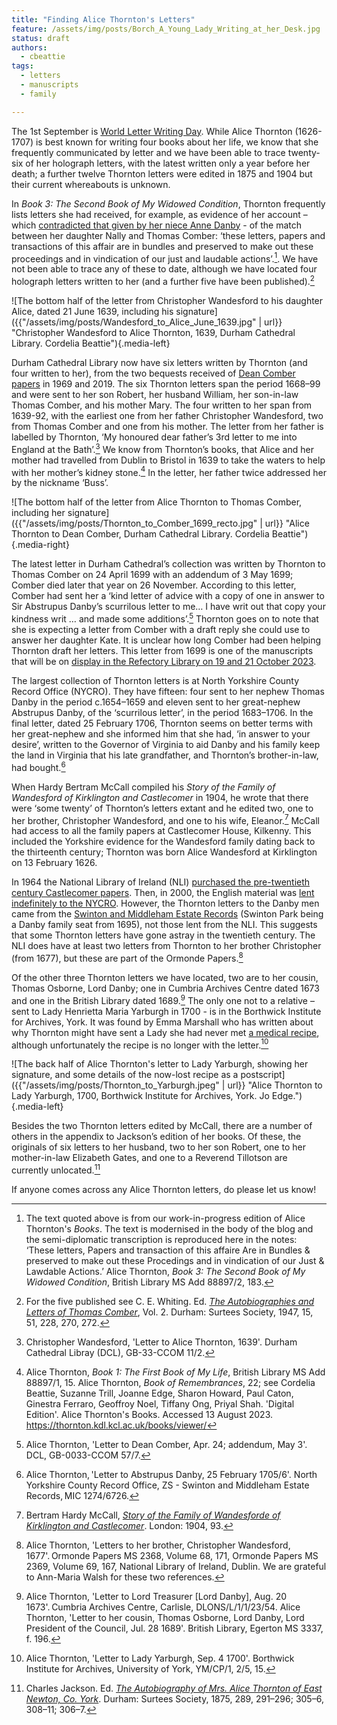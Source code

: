 ```yaml
---
title: "Finding Alice Thornton's Letters"
feature: /assets/img/posts/Borch_A_Young_Lady_Writing_at_her_Desk.jpg
status: draft
authors:
  - cbeattie
tags:
  - letters
  - manuscripts
  - family

---
```

The 1st September is [World Letter Writing Day](https://worldletterwritingday.com/). While Alice Thornton (1626-1707) is best known for writing four books about her life, we know that she frequently communicated by letter and we have been able to trace twenty-six of her holograph letters, with the latest written only a year before her death; a further twelve Thornton letters were edited in 1875 and 1904 but their current whereabouts is unknown. 

In *Book 3: The Second Book of My Widowed Condition*, Thornton frequently lists letters she had received, for example, as evidence of her account – which [contradicted that given by her niece Anne Danby](https://thornton.kdl.kcl.ac.uk/posts/blog/2023-06-15-tragical-transactions-at-newton/) - of the match between her daughter Nally and Thomas Comber: ‘these letters, papers and transactions of this affair are in bundles and preserved to make out these proceedings and in vindication of our just and laudable actions’.[^1]. We have not been able to trace any of these to date, although we have located four holograph letters written to her (and a further five have been published).[^2]

![The bottom half of the letter from Christopher Wandesford to his daughter Alice, dated 21 June 1639, including his signature]({{"/assets/img/posts/Wandesford_to_Alice_June_1639.jpg" | url}} "Christopher Wandesford to Alice Thornton, 1639, Durham Cathedral Library. Cordelia Beattie"){.media-left}

Durham Cathedral Library now have six letters written by Thornton (and four written to her), from the two bequests received of [Dean Comber papers](https://reed.dur.ac.uk/xtf/view?docId=ark/32150_s2hm50tr76x.xml) in 1969 and 2019. The six Thornton letters span the period 1668–99 and were sent to her son Robert, her husband William, her son-in-law Thomas Comber, and his mother Mary. The four written to her span from 1639-92, with the earliest one from her father Christopher Wandesford, two from Thomas Comber and one from his mother. The letter from her father is labelled by Thornton, ‘My honoured dear father’s 3rd letter to me into England at the Bath’.[^3] We know from Thornton’s books, that Alice and her mother had travelled from Dublin to Bristol in 1639 to take the waters to help with her mother’s kidney stone.[^4] In the letter, her father twice addressed her by the nickname ‘Buss’. 

![The bottom half of the letter from Alice Thornton to Thomas Comber, including her signature]({{"/assets/img/posts/Thornton_to_Comber_1699_recto.jpg" | url}} "Alice Thornton to Dean Comber, Durham Cathedral Library. Cordelia Beattie"){.media-right}

The latest letter in Durham Cathedral’s collection was written by Thornton to Thomas Comber on 24 April 1699 with an addendum of 3 May 1699; Comber died later that year on 26 November. According to this letter, Comber had sent her a ‘kind letter of advice with a copy of one in answer to Sir Abstrupus Danby’s scurrilous letter to me… I have writ out that copy your kindness writ … and made some additions’.[^5] Thornton goes on to note that she is expecting a letter from Comber with a draft reply she could use to answer her daughter Kate. It is unclear how long Comber had been helping Thornton draft her letters. This letter from 1699 is one of the manuscripts that will be on [display in the Refectory Library on 19 and 21 October 2023](https://durhamcathedral.ticketsolve.com/ticketbooth/shows/1173646759/events/428606039?_gl=1).

The largest collection of Thornton letters is at North Yorkshire County Record Office (NYCRO). They have fifteen: four sent to her nephew Thomas Danby in the period c.1654–1659 and eleven sent to her great-nephew Abstrupus Danby, of the ‘scurrilous letter’, in the period 1683–1706. In the final letter, dated 25 February 1706, Thornton seems on better terms with her great-nephew and she informed him that she had, ‘in answer to your desire’, written to the Governor of Virginia to aid Danby and his family keep the land in Virginia that his late grandfather, and Thornton’s brother-in-law, had bought.[^6] 

When Hardy Bertram McCall compiled his *Story of the Family of Wandesford of Kirklington and Castlecomer* in 1904, he wrote that there were ‘some twenty’ of Thornton’s letters extant and he edited two, one to her brother, Christopher Wandesford, and one to his wife, Eleanor.[^7] McCall had access to all the family papers at Castlecomer House, Kilkenny. This included the Yorkshire evidence for the Wandesford family dating back to the thirteenth century; Thornton was born Alice Wandesford at Kirklington on 13 February 1626. 

In 1964 the National Library of Ireland (NLI) [purchased the pre-twentieth century Castlecomer papers](https://www.nli.ie/sites/default/files/2022-12/prior-wandesforde.pdf). Then, in 2000, the English material was [lent indefinitely to the NYCRO](https://archivesunlocked.northyorks.gov.uk/CalmView/Record.aspx?src=CalmView.Catalog&id=ZKW&pos=16). However, the Thornton letters to the Danby men came from the [Swinton and Middleham Estate Records](https://archivesunlocked.northyorks.gov.uk/CalmView/Record.aspx?src=CalmView.Catalog&id=ZS&pos=1) (Swinton Park being a Danby family seat from 1695), not those lent from the NLI. This suggests that some Thornton letters have gone astray in the twentieth century. The NLI does have at least two letters from Thornton to her brother Christopher (from 1677), but these are part of the Ormonde Papers.[^8]

Of the other three Thornton letters we have located, two are to her cousin, Thomas Osborne, Lord Danby; one in Cumbria Archives Centre dated 1673 and one in the British Library dated 1689.[^9] The only one not to a relative – sent to Lady Henrietta Maria Yarburgh in 1700 - is in the Borthwick Institute for Archives, York. It was found by Emma Marshall who has written about why Thornton might have sent a Lady she had never met [a medical recipe](https://recipes.hypotheses.org/17928), although unfortunately the recipe is no longer with the letter.[^10]

![The back half of Alice Thornton's letter to Lady Yarburgh, showing her signature, and some details of the now-lost recipe as a postscript]({{"/assets/img/posts/Thornton_to_Yarburgh.jpeg" | url}} "Alice Thornton to Lady Yarburgh, 1700, Borthwick Institute for Archives, York. Jo Edge."){.media-left}

Besides the two Thornton letters edited by McCall, there are a number of others in the appendix to Jackson’s edition of her books. Of these, the originals of six letters to her husband, two to her son Robert, one to her mother-in-law Elizabeth Gates, and one to a Reverend Tillotson are currently unlocated.[^11]

If anyone comes across any Alice Thornton letters, do please let us know!


[^1]: The text quoted above is from our work-in-progress edition of Alice Thornton's *Books*. The text is modernised in the body of the blog and the semi-diplomatic transcription is reproduced here in the notes: ‘These letters, Papers and transaction of this affaire Are in Bundles & preserved to make out these Procedings and in vindication of our Just & Lawdable Actions.’ Alice Thornton, *Book 3: The Second Book of My Widowed Condition*, British Library MS Add 88897/2, 183.

[^2]: For the five published see C. E. Whiting. Ed. [*The Autobiographies and Letters of Thomas Comber*](https://archive.org/details/thomascomber157), Vol. 2. Durham: Surtees Society, 1947, 15, 51, 228, 270, 272. 

[^3]: Christopher Wandesford, 'Letter to Alice Thornton, 1639'. Durham Cathedral Libray (DCL), GB-33-CCOM 11/2. 

[^4]: Alice Thornton, *Book 1: The First Book of My Life*, British Library MS Add 88897/1, 15. Alice Thornton, *Book of Remembrances*, 22; see Cordelia Beattie, Suzanne Trill, Joanne Edge, Sharon Howard, Paul Caton, Ginestra Ferraro, Geoffroy Noel, Tiffany Ong, Priyal Shah. 'Digital Edition'. Alice Thornton's Books. Accessed 13 August 2023. 
https://thornton.kdl.kcl.ac.uk/books/viewer/

[^5]: Alice Thornton, 'Letter to Dean Comber, Apr. 24; addendum, May 3'. DCL, GB-0033-CCOM 57/7. 

[^6]: Alice Thornton, 'Letter to Abstrupus Danby, 25 February 1705/6'. North Yorkshire County Record Office, ZS - Swinton and Middleham Estate Records, MIC 1274/6726. 

[^7]: Bertram Hardy McCall, [*Story of the Family of Wandesforde of Kirklington and Castlecomer*](https://archive.org/details/storyoffamilyofw00mcca). London: 1904, 93.

[^8]: Alice Thornton, 'Letters to her brother, Christopher Wandesford, 1677'. Ormonde Papers MS 2368, Volume 68, 171, Ormonde Papers MS 2369, Volume 69, 167, National Library of Ireland, Dublin. We are grateful to Ann-Maria Walsh for these two references.

[^9]: Alice Thornton, 'Letter to Lord Treasurer [Lord Danby], Aug. 20 1673'. Cumbria Archives Centre, Carlisle, DLONS/L/1/1/23/54. Alice Thornton, 'Letter to her cousin, Thomas Osborne, Lord Danby, Lord President of the Council, Jul. 28 1689'. British Library, Egerton MS 3337, f. 196. 

[^10]: Alice Thornton, 'Letter to Lady Yarburgh, Sep. 4 1700'. Borthwick Institute for Archives, University of York, YM/CP/1, 2/5, 15.

[^11]: Charles Jackson. Ed. [*The Autobiography of Mrs. Alice Thornton of East Newton, Co. York*](https://archive.org/details/autobiographyofm00thorrich). Durham: Surtees Society, 1875, 289, 291–296; 305–6, 308–11; 306–7. 